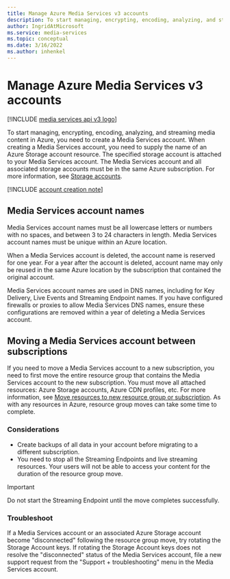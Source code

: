 ```yaml
---
title: Manage Azure Media Services v3 accounts
description: To start managing, encrypting, encoding, analyzing, and streaming media content in Azure, you need to create a Media Services account. This article explains how to manage Azure Media Services v3 accounts.
author: IngridAtMicrosoft
ms.service: media-services
ms.topic: conceptual
ms.date: 3/16/2022
ms.author: inhenkel
---
```


# Manage Azure Media Services v3 accounts

[!INCLUDE [media services api v3 logo](./includes/v3-hr.md)]

To start managing, encrypting, encoding, analyzing, and streaming media content in Azure, you need to create a Media Services account. When creating a Media Services account, you need to supply the name of an Azure Storage account resource. The specified storage account is attached to your Media Services account. The Media Services account and all associated storage accounts must be in the same Azure subscription. For more information, see [Storage accounts](storage-account-concept.md).

[!INCLUDE [account creation note](./includes/note-2020-05-01-account-creation.md)]

## Media Services account names

Media Services account names must be all lowercase letters or numbers with no spaces, and between 3 to 24 characters in length. Media Services account names must be unique within an Azure location.

When a Media Services account is deleted, the account name is reserved for one year. For a year after the account is deleted, account name may only be reused in the same Azure location by the
subscription that contained the original account.

Media Services account names are used in DNS names, including for Key Delivery, Live Events and Streaming Endpoint names. If you have configured firewalls or proxies to allow Media Services
DNS names, ensure these configurations are removed within a year of deleting a Media Services account.

## Moving a Media Services account between subscriptions

If you need to move a Media Services account to a new subscription, you need to first move the entire resource group that contains the Media Services account to the new subscription. You must move all attached resources: Azure Storage accounts, Azure CDN profiles, etc. For more information, see [Move resources to new resource group or subscription](https://docs.microsoft.com/azure-resource-manager/management/move-resource-group-and-subscription.md). As with any resources in Azure, resource group moves can take some time to complete.

### Considerations

* Create backups of all data in your account before migrating to a different subscription.
* You need to stop all the Streaming Endpoints and live streaming resources. Your users will not be able to access your content for the duration of the resource group move. 

> [!IMPORTANT]
> Do not start the Streaming Endpoint until the move completes successfully.

### Troubleshoot

If a Media Services account or an associated Azure Storage account become "disconnected" following the resource group move, try rotating the Storage Account keys. If rotating the Storage Account keys does not resolve the "disconnected" status of the Media Services account, file a new support request from the "Support + troubleshooting" menu in the Media Services account.  
